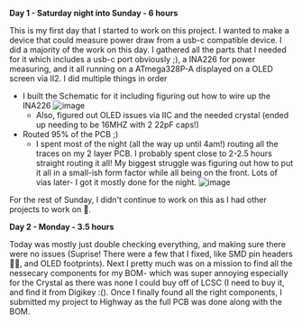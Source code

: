 **Day 1 - Saturday night into Sunday - 6 hours**

This is my first day that I started to work on this project. I wanted to make a device that could measure power draw from a usb-c compatible device. I did a majority of the work on this day. I gathered all the parts that I needed for it which includes a usb-c port obviously ;), a INA226 for power measuring, and it all running on a ATmega328P-A displayed on a OLED screen via II2. I did multiple things in order

- I built the Schematic for it including figuring out how to wire up the INA226 
	![image](https://github.com/user-attachments/assets/f7163909-1b2f-4002-9c7b-0d89f6d9c554)
	- Also, figured out OLED issues via IIC and the needed crystal (ended up needing to be 16MHZ with 2 22pF caps!)
- Routed 95% of the PCB ;)
	- I spent most of the night (all the way up until 4am!) routing all the traces on my 2 layer PCB. I probably spent close to 2-2.5 hours straight routing it all! My biggest struggle was figuring out how to put it all in a small-ish form factor while all being on the front. Lots of vias later- I got it mostly done for the night.
	![image](https://github.com/user-attachments/assets/6a02f0ba-caf6-4710-a3ec-714e458d5d5d)

For the rest of Sunday, I didn't continue to work on this as I had other projects to work on 👀. 

**Day 2 - Monday - 3.5 hours**

Today was mostly just double checking everything, and making sure there were no issues (Suprise! There were a few that I fixed, like SMD pin headers 🤦‍♂️, and OLED footprints). Next I pretty much was on a mission to find all the nessecary components for my BOM- which was super annoying especially for the Crystal as there was none I could buy off of LCSC (I need to buy it, and find it from Digikey :(). Once I finally found all the right components, I submitted my project to Highway as the full PCB was done along with the BOM.
